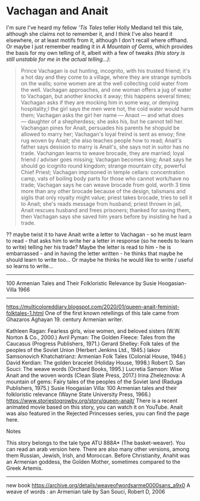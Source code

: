 # Vachagan and Anait

I'm sure I've heard my fellow *'Tis Tales* teller Holly Medland tell this tale, although she claims not to remember it, and I think I've also heard it elsewhere, or at least motifs from it, although I don't recall where offhand. Or maybe I just remember reading it in *A Mountain of Gems*, which provides the basis for my own telling of it, albeit with a few of tweaks *(this story is still unstable for me in the actual telling...)*:

> Prince Vachagan is out hunting, incognito, with his trusted friend; it's a hot day and they come to a village, where they are strange symbols on the walls; some women are at the well collecting cold water from the well. Vachagan approaches, and one woman offers a jug of water to Vachagan, but another knocks it away; this happens several times; Vachagan asks if they are mocking him in some way, or denying hospitality;l the girl says the men were hot, the cold water would harm them; Vachagan asks the girl her name — Anaot — and what does — daughter of a shepherdess; she asks his, but he cannot tell her. Vachangan pines for Anait, persuades his parents he shopuld be allowed to marry her; Vachagan's loyal freind is sent as envoy; fine rug woven by Anait; she also teaches people how to read; Anait's father says desision to marry is Anait's, she says not in suitor has no trade. Vachangan learns to weave brocade, they are married; loyal friend / adviser goes missing; Vachagan becomes king; Anait says he should go icognito round kingdom; strange mountain city, powerful Chief Priest; Vachagan imprisoned in temple cellars: concentration camp, vats of boiling body parts for those who cannot work/have no trade; Vachagan says he can weave brocade from gold, worth 3 time more than any other brocade because of the design, talismans and sigils that only royalty might value; priest takes brocade, tries to sell it to Anait; she's reads message from husband; priest thrown in jail, Anait rescues husband and frees prisoners; thanked for saving them, then Vachagan says she saved him years before by insisting he had a trade.

?? maybe twist it to have Anait write a letter to Vachagan - so he must learn to read - that asks him to write her a letter in response (so he needs to learn to write) telling her his trade? Maybe the letter is read to him - he is embarrassed - and in having the letter written  - he thinks that maybe he should learn to write too... Or maybe he thinks he would like to write / useful so learns to write...

---

100 Armenian Tales and Their Folkloristic Relevance
by Susie Hoogasian-Villa
1966

---
https://multicoloreddiary.blogspot.com/2020/01/queen-anait-feminist-folktales-1.html
One of the first known retellings of this tale came from Ghazaros Aghayan 19. century Armenian writer.

Kathleen Ragan: Fearless girls, wise women, and beloved sisters (W.W. Norton & Co., 2000.)
Avril Pyman: The Golden Fleece: Tales from the Caucasus (Progress Publishers, 1971.)
Gerard Shelley: Folk tales of the peoples of the Soviet Union (Herbert Jenkins Ltd., 1945.)
Iakov Samsonovich Khatchatrianz: Armenian Folk Tales (Colonial House, 1946.)
David Kerdian: The golden bracelet (Holiday House, 1998.)
Robert D. San Souci: The weave words (Orchard Books, 1995.)
Lucretia Samson: Wise Anait and the woven words (Clean Slate Press, 2017.)
Irina Zheleznova: A mountain of gems: Fairy tales of the peoples of the Soviet land (Raduga Publishers, 1975.)
Susie Hoogasian Villa: 100 Armenian tales and their folkloristic relevance (Wayne State University Press, 1966.)
https://www.storiestogrowby.org/story/queen-anait/
There is a recent animated movie based on this story, you can watch it on YouTube. Anait was also featured in the Rejected Princesses series, you can find the page here.

Notes

This story belongs to the tale type ATU 888A* (The basket-weaver). You can read an arab version here. There are also many other versions, among them Russian, Jewish, Irish, and Moroccan.
Before Christianity, Anahit was an Armenian goddess, the Golden Mother, sometimes compared to the Greek Artemis.

---

new book
https://archive.org/details/weaveofwordsarme0000sans_a9x0
A weave of words : an Armenian tale
by San Souci, Robert D,  2006
